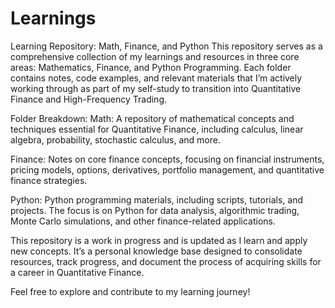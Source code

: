 # Learnings
Learning Repository: Math, Finance, and Python
This repository serves as a comprehensive collection of my learnings and resources in three core areas: Mathematics, Finance, and Python Programming. Each folder contains notes, code examples, and relevant materials that I’m actively working through as part of my self-study to transition into Quantitative Finance and High-Frequency Trading.

Folder Breakdown:
Math:
A repository of mathematical concepts and techniques essential for Quantitative Finance, including calculus, linear algebra, probability, stochastic calculus, and more.

Finance:
Notes on core finance concepts, focusing on financial instruments, pricing models, options, derivatives, portfolio management, and quantitative finance strategies.

Python:
Python programming materials, including scripts, tutorials, and projects. The focus is on Python for data analysis, algorithmic trading, Monte Carlo simulations, and other finance-related applications.

This repository is a work in progress and is updated as I learn and apply new concepts. It’s a personal knowledge base designed to consolidate resources, track progress, and document the process of acquiring skills for a career in Quantitative Finance.

Feel free to explore and contribute to my learning journey!
